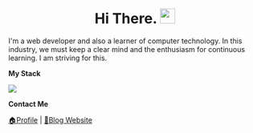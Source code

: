 <h1 align="center">Hi There. <img src="https://raw.githubusercontent.com/iampavangandhi/iampavangandhi/master/gifs/Hi.gif" width="30px"></h1>

I'm a web developer and also a learner of computer technology. In this industry, we must keep a clear mind and the enthusiasm for continuous learning. I am striving for this.

<!--tech stack icons-->
**My Stack**

<p>
  <a href="https://skillicons.dev">
    <img src="https://skillicons.dev/icons?i=vscode,git,html,css,js,ts,vite,react,nextjs,vue,astro,tailwind,nodejs,nestjs,cpp,cs,py,docker,postgres,mongodb,mysql,prisma,godot&perline=10" />
  </a>
</p>

**Contact Me**

[🏠Profile](https://time1smoney.vercel.app) | [📖Blog Website](https://blog-codercoin.vercel.app)
